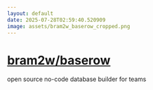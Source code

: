 ```yaml
---
layout: default
date: 2025-07-28T02:59:40.520909
image: assets/bram2w_baserow_cropped.png
---
```


# [bram2w/baserow](https://github.com/bram2w/baserow)

open source no-code database builder for teams
